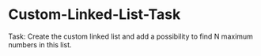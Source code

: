 # Custom-Linked-List-Task
Task: Create the custom linked list and add a possibility to find N maximum numbers in this list.
